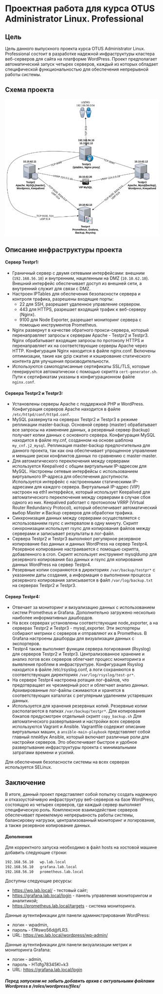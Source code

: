 # Проектная работа для курса OTUS Administrator Linux. Professional

## Цель

Цель данного выпускного проекта курса OTUS Administrator Linux. Professional состоит в разработке надежной инфраструктуры кластера веб-серверов для сайта на платформе WordPress. Проект предполагает автоматический запуск четырех серверов, каждый из которых обладает специфической функциональностью для обеспечения непрерывной работы системы.

##  Схема проекта
![alt text](shema_act.png?raw=true "Screenshot1")

## Описание инфраструктуры проекта


#### Сервер Testpr1:
* Граничный сервер с двумя сетевыми интерфейсами: внешним (```192.168.56.10```) и внутренним, нацеленным на DMZ (```10.10.62.10```). Внешний интерфейс обеспечивает доступ из внешней сети, а внутренний служит для связи с DMZ.
* Настроен IPTables для обеспечения безопасности сервера и контроля трафика, разрешены входящие порты:
    - 22 для SSH, разрешает удаленное управление сервером.
    - 443 для HTTPS, разрешает входящий трафик к веб-серверу (Nginx).
    - 9100 для Node Exporter, разрешает мониторинг сервера с помощью инструментов Prometheus.
* Nginx развернут в качестве обратного прокси-сервера, который перенаправляет запросы к серверам Apache - Testpr2 и Testpr3. Nginx обрабатывает входящие запросы по протоколу HTTPS и перенаправляет их на соответствующие серверы Apache через HTTP. Конфигурация Nginx находится в файле nginx.conf. Включены оптимизации, такие как gzip сжатие и кэширование статического контента для улучшения производительности.
* Используются самоподписанные сертификаты SSL/TLS, которые генерируются автоматически с помощью скрипта ```cert-generator.sh```. Пути к сертификатам указаны в конфигурационном файле ```nginx.conf```.

#### Сервера Testpr2 и Testpr3:
* Установлены серверы Apache с поддержкой PHP и WordPress. Конфигурация серверов Apache находится в файле ```/etc/httpd/conf/httpd.conf```.
* MySQL развернута на серверах Testpr2 и Testpr3 в режиме репликации master-backup. Основной сервер (master) обрабатывает все запросы на изменение данных, а резервный сервер (backup) получает копии данных с основного сервера. Конфигурация MySQL находится в файле my.cnf, созданном на основе шаблона ```my_cnf.j2_mysql```. Репликация master-backup предпочтительна для данного проекта, так как она обеспечивает упрощенное управление и меньшие риски конфликтов данных по сравнению с master-master.
* Для автоматического переключения между серверами используется Keepalived с общим виртуальным IP-адресом для MySQL. Настроены сетевые интерфейсы с использованием виртуального IP-адреса для обеспечения доступности. Используется интерфейс с настроенными статическими IP-адресами для каждого сервера. Виртуальный IP-адрес (VIP) настроен на eth1 интерфейсе, который использует Keepalived для автоматического переключения между серверами в случае сбоя одного из них. Keepalived работает с протоколом VRRP (Virtual Router Redundancy Protocol), который обеспечивает автоматический выбор Master и Backup серверов для обработки трафика.
* Синхронизация данных между серверами осуществляется с использованием rsync с интервалом в одну минуту. Скрипт синхронизации использует rsync для копирования файлов между серверами и записывает результаты в лог-файл.
* Сервера Testpr2 и Testpr3 выполняют регулярное резервное копирование баз данных и данных WordPress на сервер Testpr4. Резервное копирование настраивается с помощью скрипта, добавленного в cron. Скрипт использует инструмент mysqldump для резервного копирования баз данных и rsync для копирования данных WordPress на сервер Testpr4.
* Резервные копии сохраняются в директориях ```/var/backup/testpr*``` с указанием даты создания, а информация о выполнении процесса резервного копирования записывается в файл ```/var/log/backup.txt``` на серверах Testpr2 и Testpr3.


#### Сервер Testpr4:
* Отвечает за мониторинг и визуализацию данных с использованием систем Prometheus и Grafana. Дополнительно загружено несколько наиболее информативных дашбордов.
* На всех серверах установлены соответствующие node_exporter, а на серверах Testpr2 и Testpr3 - mysql_exporter. Эти экспортеры собирают метрики с серверов и отправляют их в Prometheus. В Grafana настроены дашборды для визуализации данных с экспортеров.
* Testpr4 также выполняет функции сервера логирования (Rsyslog) для серверов Testpr2 и Testpr3. Централизованное хранение и анализ логов всех серверов облегчает процесс мониторинга и выявления проблем в инфраструктуре. Конфигурация Rsyslog находится в файле /etc/rsyslog.conf, а логи сохраняются в соответствующих директориях ```/var/log/rsyslog/test-pr*```.
* На сервере Testpr4 настроена ротация лог-файлов, что предотвращает их чрезмерный рост и облегчает анализ данных. Архивированные лог-файлы сжимаются и хранятся в соответствующих каталогах с регулярным удалением устаревших данных.
* Используется для хранения резервных копий. Резервные копии располагаются в папках ```/var/backup/testpr*```. Для копирования бэкапов предусмотрен отдельный скрипт ```copy_backup.sh```
Для автоматического развертывания и настройки всех серверов используются Vagrant и Ansible. Vagrantfile содержит описание виртуальных машин, а ```ansible-main-playbook``` представляет собой главный плейбук Ansible, который включает различные роли для настройки серверов. Это обеспечивает быстрое и удобное развертывание инфраструктуры проекта с минимальными затратами времени и усилий.

Для обеспечения безопасности системы на всех серверах используется SELinux. 

## Заключение
В итоге, данный проект представляет собой попытку создать надежную и отказоустойчивую инфраструктуру веб-серверов на базе WordPress, состоящую из четырех серверов, где каждый сервер выполняет специфическую роль. Комплексное взаимодействие серверов обеспечивает приемлемую непрерывность работы системы, балансировку нагрузки, централизованный мониторинг и логирование, а также резервное копирование данных.


#### Дополнения

Для корректного запуска необходимо в файл hosts на хостовой машине добавить следующие строки:
```
192.168.56.10   wp.lab.local
192.168.56.10   grafana.lab.local
192.168.56.10   prometheus.lab.local
```

Доступны следующие ресурсы:

* https://wp.lab.local/ - тестовый сайт;
* https://grafana.lab.local/login - панель управления мониторингом и аналитикой;
* https://prometheus.lab.local/targets - система мониторинга. 

Данные аутентификации для панели администрирования WordPress: 
- логин - wpadmin, 
- пароль - f7#swo56d@fLR3. 
- URL: https://wp.lab.local/wordpress/wp-admin/

Данные аутентификации для панели визуализации метрик и мониторинга Grafana: 
- логин - admin, 
- пароль - HTdfg78345Kl+k3 
- URL: https://grafana.lab.local/login

##### Перед запуском не забыть добавить архив с актуальными файлами Wordpress в /roles/wordpress/files/

